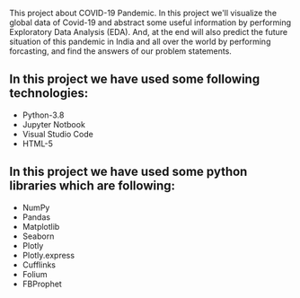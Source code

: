 This project about COVID-19 Pandemic. In this project we'll visualize the global data of Covid-19 and abstract some useful information by performing Exploratory Data Analysis (EDA). And, at the end will also predict the future situation of this pandemic in India and all over the world by performing forcasting, and find the answers of our problem statements.

 ## In this project we have used some following technologies:
 
 - Python-3.8
 - Jupyter Notbook
 - Visual Studio Code
 - HTML-5

## In this project we have used some python libraries which are following:

- NumPy
- Pandas
- Matplotlib
- Seaborn
- Plotly
- Plotly.express
- Cufflinks
- Folium
- FBProphet
